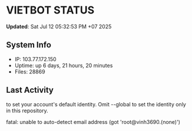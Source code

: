 # VIETBOT STATUS
**Updated**: Sat Jul 12 05:32:53 PM +07 2025

## System Info
- IP: 103.77.172.150
- Uptime: up 6 days, 21 hours, 20 minutes
- Files: 28869

## Last Activity

to set your account's default identity.
Omit --global to set the identity only in this repository.

fatal: unable to auto-detect email address (got 'root@vinh3690.(none)')
